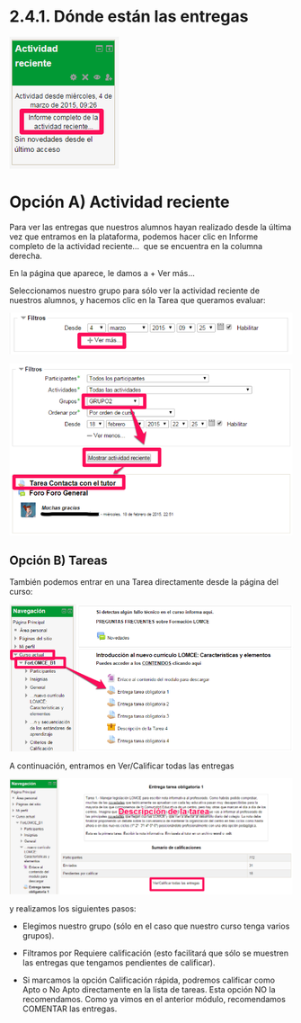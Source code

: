 
# 2.4.1. Dónde están las entregas

![](img/image16.png)

# **Opción A) Actividad reciente**

Para ver las entregas que nuestros alumnos hayan realizado desde la última vez que entramos en la plataforma, podemos hacer clic en Informe completo de la actividad reciente…  que se encuentra en la columna derecha.

En la página que aparece, le damos a + Ver más...

Seleccionamos nuestro grupo para sólo ver la actividad reciente de nuestros alumnos, y hacemos clic en la Tarea que queramos evaluar:

![](img/image19.png)

![](img/image12.png)

## **Opción B) Tareas**

También podemos entrar en una Tarea directamente desde la página del curso:

![](img/image01.png)

A continuación, entramos en Ver/Calificar todas las entregas

![](img/image02.png)

y realizamos los siguientes pasos:

* Elegimos nuestro grupo (sólo en el caso que nuestro curso tenga varios grupos).

* Filtramos por Requiere calificación (esto facilitará que sólo se muestren las entregas que tengamos pendientes de calificar).

* Si marcamos la opción Calificación rápida, podremos calificar como Apto o No Apto directamente en la lista de tareas. Esta opción NO la recomendamos. Como ya vimos en el anterior módulo, recomendamos COMENTAR las entregas.